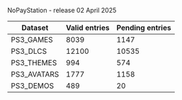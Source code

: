 NoPayStation - release 02 April 2025

|  Dataset  |Valid entries|Pending entries|
|-----------|-------------|---------------|
| PS3_GAMES |     8039    |      1147     |
|  PS3_DLCS |    12100    |     10535     |
| PS3_THEMES|     994     |      574      |
|PS3_AVATARS|     1777    |      1158     |
| PS3_DEMOS |     489     |       20      |